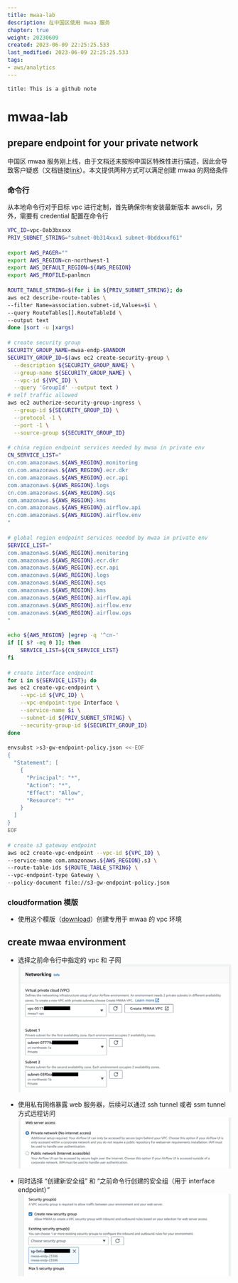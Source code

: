 ```yaml
---
title: mwaa-lab
description: 在中国区使用 mwaa 服务
chapter: true
weight: 20230609
created: 2023-06-09 22:25:25.533
last_modified: 2023-06-09 22:25:25.533
tags: 
- aws/analytics 
---
```


```ad-attention
title: This is a github note

```

# mwaa-lab

## prepare endpoint for your private network

中国区 mwaa 服务刚上线，由于文档还未按照中国区特殊性进行描述，因此会导致客户疑惑（文档链接[link](https://docs.amazonaws.cn/en_us/mwaa/latest/userguide/vpc-create.html#vpc-create-template-private-only)）。本文提供两种方式可以满足创建 mwaa 的网络条件

### 命令行

从本地命令行对于目标 vpc 进行定制，首先确保你有安装最新版本 awscli，另外，需要有 credential 配置在命令行

```sh
VPC_ID=vpc-0ab3bxxxx
PRIV_SUBNET_STRING="subnet-0b314xxx1 subnet-0bddxxxf61"

export AWS_PAGER=""
export AWS_REGION=cn-northwest-1
export AWS_DEFAULT_REGION=${AWS_REGION}
export AWS_PROFILE=panlmcn

ROUTE_TABLE_STRING=$(for i in ${PRIV_SUBNET_STRING}; do
aws ec2 describe-route-tables \
--filter Name=association.subnet-id,Values=$i \
--query RouteTables[].RouteTableId \
--output text
done |sort -u |xargs)

# create security group
SECURITY_GROUP_NAME=mwaa-endp-$RANDOM
SECURITY_GROUP_ID=$(aws ec2 create-security-group \
  --description ${SECURITY_GROUP_NAME} \
  --group-name ${SECURITY_GROUP_NAME} \
  --vpc-id ${VPC_ID} \
  --query 'GroupId' --output text )
# self traffic allowed
aws ec2 authorize-security-group-ingress \
  --group-id ${SECURITY_GROUP_ID} \
  --protocol -1 \
  --port -1 \
  --source-group ${SECURITY_GROUP_ID}

# china region endpoint services needed by mwaa in private env
CN_SERVICE_LIST="
cn.com.amazonaws.${AWS_REGION}.monitoring
cn.com.amazonaws.${AWS_REGION}.ecr.dkr
cn.com.amazonaws.${AWS_REGION}.ecr.api
com.amazonaws.${AWS_REGION}.logs
cn.com.amazonaws.${AWS_REGION}.sqs
com.amazonaws.${AWS_REGION}.kms
cn.com.amazonaws.${AWS_REGION}.airflow.api	
cn.com.amazonaws.${AWS_REGION}.airflow.env	
"

# global region endpoint services needed by mwaa in private env
SERVICE_LIST="
com.amazonaws.${AWS_REGION}.monitoring
com.amazonaws.${AWS_REGION}.ecr.dkr
com.amazonaws.${AWS_REGION}.ecr.api
com.amazonaws.${AWS_REGION}.logs
com.amazonaws.${AWS_REGION}.sqs
com.amazonaws.${AWS_REGION}.kms
com.amazonaws.${AWS_REGION}.airflow.api
com.amazonaws.${AWS_REGION}.airflow.env
com.amazonaws.${AWS_REGION}.airflow.ops
"

echo ${AWS_REGION} |egrep -q '^cn-'
if [[ $? -eq 0 ]]; then
    SERVICE_LIST=${CN_SERVICE_LIST}
fi

# create interface endpoint
for i in ${SERVICE_LIST}; do
aws ec2 create-vpc-endpoint \
    --vpc-id ${VPC_ID} \
    --vpc-endpoint-type Interface \
    --service-name $i \
    --subnet-id ${PRIV_SUBNET_STRING} \
    --security-group-id ${SECURITY_GROUP_ID}
done

envsubst >s3-gw-endpoint-policy.json <<-EOF
{
  "Statement": [
    {
      "Principal": "*",
      "Action": "*",
      "Effect": "Allow",
      "Resource": "*"
    }
  ]
}
EOF

# create s3 gateway endpoint
aws ec2 create-vpc-endpoint --vpc-id ${VPC_ID} \
--service-name com.amazonaws.${AWS_REGION}.s3 \
--route-table-ids ${ROUTE_TABLE_STRING} \
--vpc-endpoint-type Gateway \
--policy-document file://s3-gw-endpoint-policy.json

```

### cloudformation 模版

- 使用这个模版（[download](mwaa-private-vpc.yaml)）创建专用于 mwaa 的 vpc 环境


## create mwaa environment

- 选择之前命令行中指定的 vpc 和 子网
![mwaa-lab-png-1.png](mwaa-lab-png-1.png)

- 使用私有网络暴露 web 服务器，后续可以通过 ssh tunnel 或者 ssm tunnel 方式远程访问
![mwaa-lab-png-2.png](mwaa-lab-png-2.png)

- 同时选择 “创建新安全组” 和 “之前命令行创建的安全组（用于 interface endpoint）”
![mwaa-lab-png-3.png](mwaa-lab-png-3.png)





